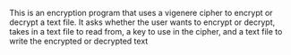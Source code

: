 This is an encryption program that
uses a vigenere cipher to encrypt or decrypt a text file.
It asks whether the user wants to encrypt or decrypt, takes
in a text file to read from, a key to use in the cipher, and
a text file to write the encrypted or decrypted text